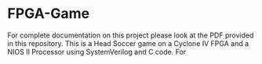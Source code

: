 # FPGA-Game

For complete documentation on this project please look at the PDF provided in this repository.
This is a Head Soccer game on a Cyclone IV FPGA and a NIOS II Processor using SystemVerilog and C code. For 
